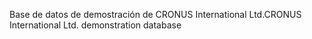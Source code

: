 <span data-ttu-id="4d4c2-101">Base de datos de demostración de CRONUS International Ltd.</span><span class="sxs-lookup"><span data-stu-id="4d4c2-101">CRONUS International Ltd. demonstration database</span></span>
